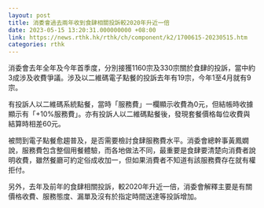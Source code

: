 ```yaml
---
layout: post
title: 消委會過去兩年收到食肆相關投訴較2020年升近一倍
date: 2023-05-15 13:20:31.000000000 +08:00
link: https://news.rthk.hk/rthk/ch/component/k2/1700615-20230515.htm
categories: rthk
---
```


消委會去年全年及今年首季度，分別接獲1160宗及330宗關於食肆的投訴，當中約3成涉及收費爭議。涉及以二維碼電子點餐的投訴去年有19宗，今年1至4月就有9宗。

有投訴人以二維碼系統點餐，當時「服務費」一欄顯示收費為0元，但結帳時收據顯示有「+10%服務費」。亦有投訴人以二維碼點餐後，發現套餐價格每位收費與結算時相差60元。

被問到電子點餐愈趨普及，是否需要檢討食肆服務費水平。消委會總幹事黃鳳嫺說，服務費包含整個用餐體驗，而各地做法不同，最重要是食肆要清楚向消費者說明收費，雖然餐廳可約定俗成收加一，但如果消費者不知道有該服務費存在就有權拒付。

另外，去年及前年的食肆相關投訴，較2020年升近一倍，消委會解釋主要是有關價格收費、服務態度、漏單及沒有於指定時間送達等投訴增加。
